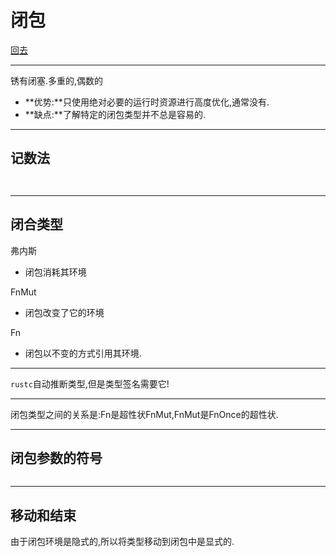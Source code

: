 # 闭包

[回去](toc/default.html)

---

锈有闭塞.多重的,偶数的

-   **优势:**只使用绝对必要的运行时资源进行高度优化,通常没有.
-   **缺点:**了解特定的闭包类型并不总是容易的.

---

## 记数法

<pre><code data-source="chapters/shared/code/closures/1.rs" data-trim="hljs rust" class="lang-rust"></code></pre>

<pre><code data-source="chapters/shared/code/closures/2.rs" data-trim="hljs rust" class="lang-rust"></code></pre>

---

## 闭合类型

弗内斯

-   闭包消耗其环境

FnMut 

-   闭包改变了它的环境

Fn

-   闭包以不变的方式引用其环境.

---

`rustc`自动推断类型,但是类型签名需要它!

---

闭包类型之间的关系是:Fn是超性状FnMut,FnMut是FnOnce的超性状.

---

## 闭包参数的符号

<pre><code data-source="chapters/shared/code/closures/3.rs" data-trim="hljs rust"></code></pre>

---

## 移动和结束

由于闭包环境是隐式的,所以将类型移动到闭包中是显式的.

<pre><code data-source="chapters/shared/code/closures/4.rs" data-trim="hljs rust"></code></pre>
